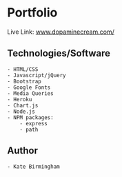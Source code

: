 # Portfolio

Live Link: www.dopaminecream.com/


## Technologies/Software

	- HTML/CSS
	- Javascript/jQuery
	- Bootstrap
	- Google Fonts
	- Media Queries
	- Heroku
	- Chart.js
	- Node.js
	- NPM packages:
		- express
		- path

## Author

	- Kate Birmingham